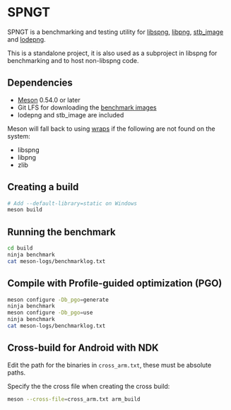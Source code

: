 # SPNGT

SPNGT is a benchmarking and testing utility for [libspng](https://libspng.org),
[libpng](http://www.libpng.org/pub/png/libpng.html),
[stb_image](https://github.com/nothings/stb/blob/master/stb_image.h) and
[lodepng](https://github.com/lvandeve/lodepng).

This is a standalone project, it is also used as a subproject in libspng for benchmarking
and to host non-libspng code.

## Dependencies

* [Meson](https://mesonbuild.com) 0.54.0 or later
* Git LFS for downloading the [benchmark images](https://github.com/libspng/benchmark_images/)
* lodepng and stb_image are included

Meson will fall back to using [wraps](https://mesonbuild.com/Wrap-dependency-system-manual.html)
if the following are not found on the system:
* libspng
* libpng
* zlib

## Creating a build

```bash
# Add --default-library=static on Windows
meson build 
```

## Running the benchmark

```bash
cd build
ninja benchmark
cat meson-logs/benchmarklog.txt
```

## Compile with Profile-guided optimization (PGO)

```bash
meson configure -Db_pgo=generate
ninja benchmark
meson configure -Db_pgo=use
ninja benchmark
cat meson-logs/benchmarklog.txt
```

## Cross-build for Android with NDK

Edit the path for the binaries in `cross_arm.txt`, these must be absolute paths.

Specify the the cross file when creating the cross build:

```bash
meson --cross-file=cross_arm.txt arm_build
```

